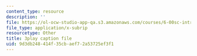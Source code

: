 ```yaml
---
content_type: resource
description: ''
file: https://ol-ocw-studio-app-qa.s3.amazonaws.com/courses/6-00sc-introduction-to-computer-science-and-programming-spring-2011/9d3db248414f35cbaef72a53725ef3f1_pjLbxB9TXJs.srt
file_type: application/x-subrip
resourcetype: Other
title: 3play caption file
uid: 9d3db248-414f-35cb-aef7-2a53725ef3f1
---
```

